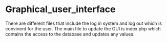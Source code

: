 # Graphical_user_interface

There are different files that include the log in system and log out which is convinent for the user. The main file to update the 
GUI is index.php which contains the access to the database and updates any values.
